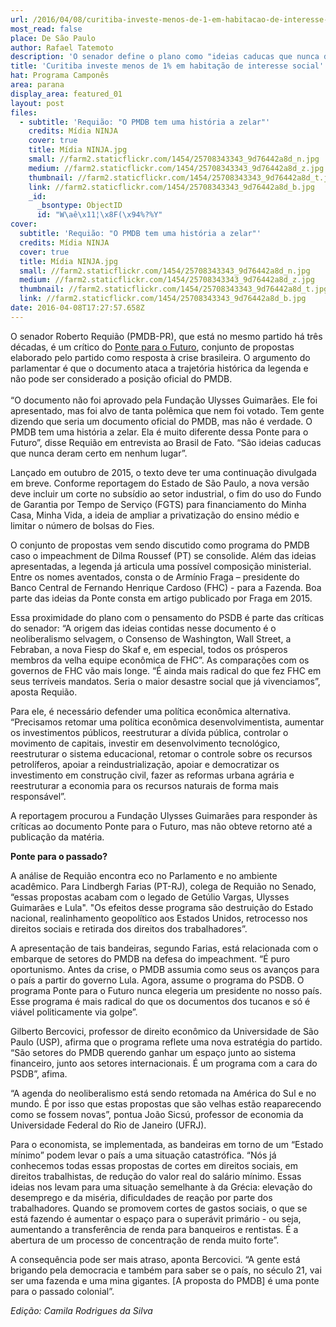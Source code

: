 ```yaml
---
url: /2016/04/08/curitiba-investe-menos-de-1-em-habitacao-de-interesse-social/
most_read: false
place: De São Paulo
author: Rafael Tatemoto
description: 'O senador define o plano como "ideias caducas que nunca deram certo em nenhum lugar"'
title: 'Curitiba investe menos de 1% em habitação de interesse social'
hat: Programa Camponês
area: parana
display_area: featured_01
layout: post
files:
  - subtitle: 'Requião: "O PMDB tem uma história a zelar"'
    credits: Mídia NINJA
    cover: true
    title: Mídia NINJA.jpg
    small: //farm2.staticflickr.com/1454/25708343343_9d76442a8d_n.jpg
    medium: //farm2.staticflickr.com/1454/25708343343_9d76442a8d_z.jpg
    thumbnail: //farm2.staticflickr.com/1454/25708343343_9d76442a8d_t.jpg
    link: //farm2.staticflickr.com/1454/25708343343_9d76442a8d_b.jpg
    _id:
      _bsontype: ObjectID
      id: "W\aê\x11¦\x8F(\x94%?%Y"
cover:
  subtitle: 'Requião: "O PMDB tem uma história a zelar"'
  credits: Mídia NINJA
  cover: true
  title: Mídia NINJA.jpg
  small: //farm2.staticflickr.com/1454/25708343343_9d76442a8d_n.jpg
  medium: //farm2.staticflickr.com/1454/25708343343_9d76442a8d_z.jpg
  thumbnail: //farm2.staticflickr.com/1454/25708343343_9d76442a8d_t.jpg
  link: //farm2.staticflickr.com/1454/25708343343_9d76442a8d_b.jpg
date: 2016-04-08T17:27:57.658Z
---
```

<p>O senador Roberto Requi&atilde;o (PMDB-PR), que est&aacute; no mesmo partido h&aacute; tr&ecirc;s d&eacute;cadas, &eacute; um cr&iacute;tico do <a href="http://brasildefato.com.br/search/node/%22Ponte%20para%20o%20Futuro%22">Ponte para o Futuro</a>, conjunto de propostas elaborado pelo partido como resposta &agrave; crise brasileira. O argumento do parlamentar &eacute; que o documento ataca a trajet&oacute;ria hist&oacute;rica da legenda e n&atilde;o pode ser considerado a posi&ccedil;&atilde;o oficial do PMDB.<br />
<br />
&ldquo;O documento n&atilde;o foi aprovado pela Funda&ccedil;&atilde;o Ulysses Guimar&atilde;es. Ele foi apresentado, mas foi alvo de tanta pol&ecirc;mica que nem foi votado. Tem gente dizendo que seria um documento oficial do PMDB, mas n&atilde;o &eacute; verdade. O PMDB tem uma hist&oacute;ria a zelar. Ela &eacute; muito diferente dessa Ponte para o Futuro&rdquo;, disse Requi&atilde;o em entrevista ao Brasil de Fato. &ldquo;S&atilde;o ideias caducas que nunca deram certo em nenhum lugar&rdquo;.</p>

<p>Lan&ccedil;ado em outubro de 2015, o texto deve ter uma continua&ccedil;&atilde;o divulgada em breve. Conforme reportagem do Estado de S&atilde;o Paulo, a nova vers&atilde;o deve incluir um corte no subs&iacute;dio ao setor industrial, o fim do uso do Fundo de Garantia por Tempo de Servi&ccedil;o (FGTS) para financiamento do Minha Casa, Minha Vida, a ideia de ampliar a privatiza&ccedil;&atilde;o do ensino m&eacute;dio e limitar o n&uacute;mero de bolsas do Fies.</p>

<p>O conjunto de propostas vem sendo discutido como programa do PMDB caso o impeachment de Dilma Roussef (PT) se consolide. Al&eacute;m das ideias apresentadas, a legenda j&aacute; articula uma poss&iacute;vel composi&ccedil;&atilde;o ministerial. Entre os nomes aventados, consta o de Arm&iacute;nio Fraga &ndash; presidente do Banco Central de Fernando Henrique Cardoso (FHC) - para a Fazenda. Boa parte das ideias da Ponte consta em artigo publicado por Fraga em 2015.</p>

<p>Essa proximidade do plano com o pensamento do PSDB &eacute; parte das cr&iacute;ticas do senador: &ldquo;A origem das ideias contidas nesse documento &eacute; o neoliberalismo selvagem, o Consenso de Washington, Wall Street, a Febraban, a nova Fiesp do Skaf e, em especial, todos os pr&oacute;speros membros da velha equipe econ&ocirc;mica de FHC&rdquo;. As compara&ccedil;&otilde;es com os governos de FHC v&atilde;o mais longe. &ldquo;&Eacute; ainda mais radical do que fez FHC em seus terr&iacute;veis mandatos. Seria o maior desastre social que j&aacute; vivenciamos&rdquo;, aposta Requi&atilde;o.</p>

<p>Para ele, &eacute; necess&aacute;rio defender uma pol&iacute;tica econ&ocirc;mica alternativa. &ldquo;Precisamos retomar uma pol&iacute;tica econ&ocirc;mica desenvolvimentista, aumentar os investimentos p&uacute;blicos, reestruturar a d&iacute;vida p&uacute;blica, controlar o movimento de capitais, investir em desenvolvimento tecnol&oacute;gico, reestruturar o sistema educacional, retomar o controle sobre os recursos petrol&iacute;feros, apoiar a reindustrializa&ccedil;&atilde;o, apoiar e democratizar os investimento em constru&ccedil;&atilde;o civil, fazer as reformas urbana agr&aacute;ria e reestruturar a economia para os recursos naturais de forma mais respons&aacute;vel&rdquo;.</p>

<p>A reportagem procurou a Funda&ccedil;&atilde;o Ulysses Guimar&atilde;es para responder &agrave;s cr&iacute;ticas ao documento Ponte para o Futuro, mas n&atilde;o obteve retorno at&eacute; a publica&ccedil;&atilde;o da mat&eacute;ria.</p>

<p><strong>Ponte para o passado?</strong></p>

<p>A an&aacute;lise de Requi&atilde;o encontra eco no Parlamento e no ambiente acad&ecirc;mico. Para Lindbergh Farias (PT-RJ), colega de Requi&atilde;o no Senado, &ldquo;essas propostas acabam com o legado de Get&uacute;lio Vargas, Ulysses Guimar&atilde;es e Lula&quot;. &quot;Os efeitos desse programa s&atilde;o destrui&ccedil;&atilde;o do Estado nacional, realinhamento geopol&iacute;tico aos Estados Unidos, retrocesso nos direitos sociais e retirada dos direitos dos trabalhadores&rdquo;.</p>

<p>A apresenta&ccedil;&atilde;o de tais bandeiras, segundo Farias, est&aacute; relacionada com o embarque de setores do PMDB na defesa do impeachment. &ldquo;&Eacute; puro oportunismo. Antes da crise, o PMDB assumia como seus os avan&ccedil;os para o pa&iacute;s a partir do governo Lula. Agora, assume o programa do PSDB. O programa Ponte para o Futuro nunca elegeria um presidente no nosso pa&iacute;s. Esse programa &eacute; mais radical do que os documentos dos tucanos e s&oacute; &eacute; vi&aacute;vel politicamente via golpe&rdquo;.</p>

<p>Gilberto Bercovici, professor de direito econ&ocirc;mico da Universidade de S&atilde;o Paulo (USP), afirma que o programa reflete uma nova estrat&eacute;gia do partido. &ldquo;S&atilde;o setores do PMDB querendo ganhar um espa&ccedil;o junto ao sistema financeiro, junto aos setores internacionais. &Eacute; um programa com a cara do PSDB&rdquo;, afima. &nbsp;</p>

<p>&ldquo;A agenda do neoliberalismo est&aacute; sendo retomada na Am&eacute;rica do Sul e no mundo. &Eacute; por isso que estas propostas que s&atilde;o velhas est&atilde;o reaparecendo como se fossem novas&rdquo;, pontua Jo&atilde;o Sics&uacute;, professor de economia da Universidade Federal do Rio de Janeiro (UFRJ).</p>

<p>Para o economista, se implementada, as bandeiras em torno de um &ldquo;Estado m&iacute;nimo&rdquo; podem levar o pa&iacute;s a uma situa&ccedil;&atilde;o catastr&oacute;fica. &ldquo;N&oacute;s j&aacute; conhecemos todas essas propostas de cortes em direitos sociais, em direitos trabalhistas, de redu&ccedil;&atilde;o do valor real do sal&aacute;rio m&iacute;nimo. Essas ideias nos levam para uma situa&ccedil;&atilde;o semelhante &agrave; da Gr&eacute;cia: eleva&ccedil;&atilde;o do desemprego e da mis&eacute;ria, dificuldades de rea&ccedil;&atilde;o por parte dos trabalhadores. Quando se promovem cortes de gastos sociais, o que se est&aacute; fazendo &eacute; aumentar o espa&ccedil;o para o super&aacute;vit prim&aacute;rio - ou seja, aumentando a transfer&ecirc;ncia de renda para banqueiros e rentistas. &Eacute; a abertura de um processo de concentra&ccedil;&atilde;o de renda muito forte&rdquo;.</p>

<p>A consequ&ecirc;ncia pode ser mais atraso, aponta Bercovici. &ldquo;A gente est&aacute; brigando pela democracia e tamb&eacute;m para saber se o pa&iacute;s, no s&eacute;culo 21, vai ser uma fazenda e uma mina gigantes. [A proposta do PMDB] &eacute; uma ponte para o passado colonial&rdquo;.</p>

<p><em>Edi&ccedil;&atilde;o: Camila Rodrigues da Silva</em></p>

